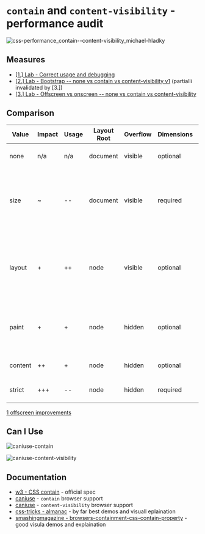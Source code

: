 # `contain` and `content-visibility` - performance audit

![css-performance_contain--content-visibility_michael-hladky](https://user-images.githubusercontent.com/95690470/159100625-1e330d1b-0ce5-4bd2-a280-bb145ee2c8c7.png)


## Measures

- [[1.] Lab - Correct usage and debugging](https://github.com/push-based/css-contain-research/blob/master/usage-and-debugging)
- [[2.] Lab - Bootstrap -- none vs contain vs content-visibility v1](https://github.com/push-based/css-contain-research/tree/master/bootstrap-v1) (partialli invalidated by [3.])
- [[3.] Lab - Offscreen vs onscreen -- none vs contain vs content-visibility](https://github.com/push-based/css-contain-research/tree/master/offscreen)

## Comparison

| Value   | Impact | Usage  | Layout Root | Overflow | Dimensions  | Description                                                       |
| ------- | ------ | ------ | ----------- | -------- | ----------- | ------------------------------------------------------------------------------- | 
| none    | n/a    | n/a    | document    | visible  | optional    | Default value with no effect                                                    |
| size    | ~      | --     | document    | visible  | required    | Geometry calcualtions are done without children. Without h/w the box collapses. |
| layout  | +      | ++     | node        | visible  | optional    | Protect area against layout and vice versa, offscreen paint protection [1]      |
| paint   | +      | +      | node        | hidden   | optional    | Same as layout, offscreen paint protection [1]                                  |
|         |        |        |             |          |             |                                                                                 |
| content | ++     | +      | node        | hidden   | optional    | Shorthand for `layout` `paint`                                                  |
| strict  | +++    | --     | node        | hidden   | required    | Shorthand for `layout` `paint` `size`                                           |

[1 offscreen improvements](https://developer.mozilla.org/en-US/docs/Web/CSS/CSS_Containment#paint_containment)

## Can I Use

![caniuse-contain](https://user-images.githubusercontent.com/95690470/159102200-d3232902-b71f-413d-a473-36994e26f4e9.PNG)

![caniuse-content-visibility](https://user-images.githubusercontent.com/95690470/159102242-d328c5c5-d0ba-44ad-a969-02d58a938a5e.PNG)

## Documentation

- [w3 - CSS contain](https://www.w3.org/TR/css-contain-1/) - official spec  
- [caniuse](https://caniuse.com/mdn-css_properties_contain) - `contain` browser support   
- [caniuse](https://caniuse.com/css-content-visibility) - `content-visibility` browser support  
- [css-tricks - almanac](https://css-tricks.com/almanac/properties/c/contain/) - by far best demos and visuall eplaination
- [smashingmagazine - browsers-containment-css-contain-property](https://www.smashingmagazine.com/2019/12/browsers-containment-css-contain-property/) - good visula demos and explaination
